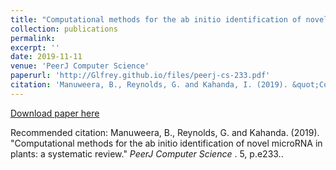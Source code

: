 ```yaml
---
title: "Computational methods for the ab initio identification of novel microRNA in plants: a systematic review"
collection: publications
permalink: 
excerpt: ''
date: 2019-11-11
venue: 'PeerJ Computer Science'
paperurl: 'http://Glfrey.github.io/files/peerj-cs-233.pdf'
citation: 'Manuweera, B., Reynolds, G. and Kahanda, I. (2019). &quot;Computational methods for the ab initio identification of novel microRNA in plants: a systematic review.&quot; <i>PeerJ Computer Science</i>. 5, p.e233..'
---
```


[Download paper here](http://Glfrey.github.io/files/peerj-cs-233.pdf)

Recommended citation: Manuweera, B., Reynolds, G. and Kahanda. (2019). "Computational methods for the ab initio identification of novel microRNA in plants: a systematic review." <i> PeerJ Computer Science </i>. 5, p.e233..
